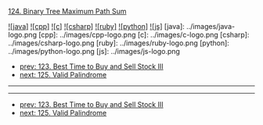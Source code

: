 [124. Binary Tree Maximum Path Sum](https://leetcode.com/problems/binary-tree-maximum-path-sum/)

[![java]](../java/124-binary-tree-maximum-path-sum.md)
[![cpp]](../cpp/124-binary-tree-maximum-path-sum.md)
[![c]](../c/124-binary-tree-maximum-path-sum.md)
[![csharp]](../csharp/124-binary-tree-maximum-path-sum.md)
[![ruby]](../ruby/124-binary-tree-maximum-path-sum.md)
[![python]](../python/124-binary-tree-maximum-path-sum.md)
[![js]](../js/124-binary-tree-maximum-path-sum.md)
[java]: ../images/java-logo.png
[cpp]: ../images/cpp-logo.png
[c]: ../images/c-logo.png
[csharp]: ../images/csharp-logo.png
[ruby]: ../images/ruby-logo.png
[python]: ../images/python-logo.png
[js]: ../images/js-logo.png

- [prev: 123. Best Time to Buy and Sell Stock III](123-best-time-to-buy-and-sell-stock-iii.md)
- [next: 125. Valid Palindrome](125-valid-palindrome.md)

---



---

- [prev: 123. Best Time to Buy and Sell Stock III](123-best-time-to-buy-and-sell-stock-iii.md)
- [next: 125. Valid Palindrome](125-valid-palindrome.md)
